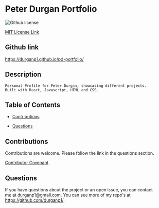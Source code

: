 # Peter Durgan Portfolio
![Github license](https://img.shields.io/badge/license-MIT-blue.svg)

[MIT License Link](https://opensource.org/licenses/MIT)

## Github link
https://durganp1.github.io/pd-portfolio/

## Description
    Personal Profile for Peter Durgan, showcasing different projects.  Built with React, Javascript, HTML and CSS.

## Table of Contents

* [Contributions](#contributions)

* [Questions](#questions)

## Contributions

  Contributions are welcome.  Please follow the link in the questions section.

  [Contributor Covenant](https://www.contributor-covenant.org/version/2/0/code_of_conduct/code_of_conduct.md)

## Questions

  If you have questions about the project or an open issue, you can contact me at durganp1@gmail.com.  You can see more of my repo's at https://github.com/durganp1/.
